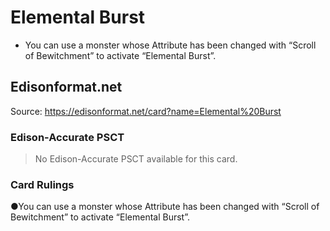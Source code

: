 # Elemental Burst

*   You can use a monster whose Attribute has been changed with “Scroll of Bewitchment” to activate “Elemental Burst”.

## Edisonformat.net

Source: https://edisonformat.net/card?name=Elemental%20Burst

### Edison-Accurate PSCT

> No Edison-Accurate PSCT available for this card.

### Card Rulings

●You can use a monster whose Attribute has been changed with “Scroll of Bewitchment” to activate “Elemental Burst”.
            